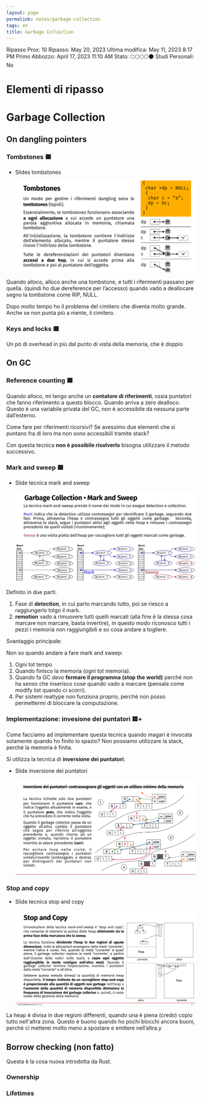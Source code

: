 ```yaml
---
layout: page
permalink: notes/garbage-collection
tags: en
title: Garbage Collection
---
```


Ripasso Prox: 10
Ripasso: May 20, 2023
Ultima modifica: May 11, 2023 8:17 PM
Primo Abbozzo: April 17, 2023 11:10 AM
Stato: 🌕🌕🌕🌕🌑
Studi Personali: No

# Elementi di ripasso

# Garbage Collection

## On dangling pointers

### Tombstones 🟩

- Slides tombstones

    <img src="/images/notes/image/universita/ex-notion/Garbage Collection/Untitled.png" alt="image/universita/ex-notion/Garbage Collection/Untitled">


Quando alloco, alloco anche una tombstone, e tutti i riferimenti passano per quella. (quindi ho due dereference per l’accesso) quando vado a deallocare segno la tombstone come RIP, NULL.

Dopo molto tempo ho il problema del cimitero che diventa molto grande. Anche se non punta più a niente, il cimitero.

### Keys and locks 🟩

Un pò di overhead in più dal punto di vista della memoria, che è doppio

## On GC

### Reference counting 🟩

Quando alloco, mi tengo anche un **contatore di riferimenti**, ossia puntatori che fanno riferimento a questo blocco. Quando arriva a zero dealloco. Questo è una variabile privata del GC, non è accessibile da nessuna parte dall’esterno.

Come fare per riferimenti ricorsivi? Se avessimo due elementi che si puntano fra di loro ma non sono accessibili tramite stack?

Con questa tecnica **non è possibile risolverlo** bisogna utilizzare il metodo successivo.

### Mark and sweep 🟩

- Slide tecnica mark and sweep

    <img src="/images/notes/image/universita/ex-notion/Garbage Collection/Untitled 1.png" alt="image/universita/ex-notion/Garbage Collection/Untitled 1">


Definito in due parti:

1. Fase di **detection**, in cui parto marcando tutto, poi se riesco a raggiungerlo tolgo il mark.
2. **remotion** vado a rimuovere tutti quelli marcati (alla fine è la stessa cosa marcare non marcare, basta invertire), in questo modo riconosco tutti i pezzi i memoria non raggiungibili e so cosa andare a togliere.

Svantaggio principale:

Non so quando andare a fare mark and sweep:

1. Ogni tot tempo
2. Quando finisco la memoria (ogni tot memoria).
3. Quando fa GC devo **fermare il programma (stop the world)** perché non ha senso che inserisco cose quando vado a marcare (pensala come modify list quando ci scorri).
4. Per sistemi realtype non funziona proprio, perché non posso permettermi di bloccare la computazione.

### Implementazione: invesione dei puntatori 🟨+

Come facciamo ad implementare questa tecnica quando magari è invocata solamente quando ho finito lo spazio? Non possiamo utilizzare la stack, perché la memoria è finita.

Si utilizza la tecnica di **inversione dei puntatori**:

- Slide inversione dei puntatori

    <img src="/images/notes/image/universita/ex-notion/Garbage Collection/Untitled 2.png" alt="image/universita/ex-notion/Garbage Collection/Untitled 2">


### Stop and copy

- Slide tecnica stop and copy

    <img src="/images/notes/image/universita/ex-notion/Garbage Collection/Untitled 3.png" alt="image/universita/ex-notion/Garbage Collection/Untitled 3">


La heap è divisa in due regioni differenti, quando una è piena (credo) copio tutto nell'altra zona. Questo è buono quando ho pochi blocchi ancora buoni, perché ci metterei molto meno a spostare e emttere nell’altra.y

## Borrow checking (non fatto)

Questa è la cosa nuova introdotta da Rust.

### Ownership

### Lifetimes